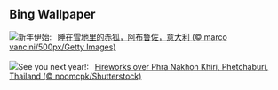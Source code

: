 ## Bing Wallpaper
![](https://www.bing.com/th?id=OHR.SleepingFox_ZH-CN2622967726_UHD.jpg&w=1000)新年伊始:&nbsp;&ensp;[睡在雪地里的赤狐，阿布鲁佐，意大利 (© marco vancini/500px/Getty Images)](https://www.bing.com/th?id=OHR.SleepingFox_ZH-CN2622967726_UHD.jpg)
<br><br/>
![](https://www.bing.com/th?id=OHR.ThailandNewYears_EN-US7115555089_UHD.jpg&w=1000)See you next year!:&nbsp;&ensp;[Fireworks over Phra Nakhon Khiri, Phetchaburi, Thailand (© noomcpk/Shutterstock)](https://www.bing.com/th?id=OHR.ThailandNewYears_EN-US7115555089_UHD.jpg)
<br><br/>
